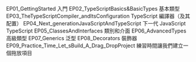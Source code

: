 EP01_GettingStarted                               入門
EP02_TypeScriptBasics&BasicTypes                  基本類型
EP03_TheTypeScriptCompiler_andItsConfiguration    TypeScript 編譯器（及其配置）
EP04_Next_generationJavaScriptAndTypeScript       下一代 JavaScript TypeScript
EP05_ClassesAndInterfaces                         類別和介面
EP06_AdvancedTypes                                高級類型
EP07_Generics                                     泛型
EP08_Decorators                                   裝飾器
EP09_Practice_Time_Let_sBuild_A_Drag_DropProject  練習時間讓我們建立一個拖放項目